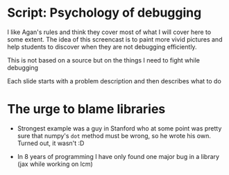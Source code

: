# Script: Psychology of debugging

I like Agan's rules and think they cover most of what I will cover here to some extent.
The idea of this screencast is to paint more vivid pictures and help students to
discover when they are not debugging efficiently.

This is not based on a source but on the things I need to fight while debugging

Each slide starts with a problem description and then describes what to do

# The urge to blame libraries

- Strongest example was a guy in Stanford who at some point was pretty sure that numpy's
  `dot` method must be wrong, so he wrote his own. Turned out, it wasn't :D

- In 8 years of programming I have only found one major bug in a library (jax while
  working on lcm)
